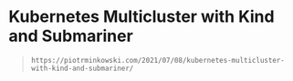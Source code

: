 # Kubernetes Multicluster with Kind and Submariner

> `https://piotrminkowski.com/2021/07/08/kubernetes-multicluster-with-kind-and-submariner/`

